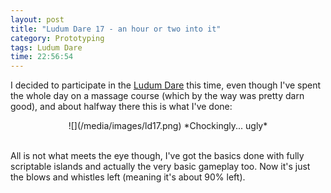 ```yaml
---
layout: post
title: "Ludum Dare 17 - an hour or two into it"
category: Prototyping
tags: Ludum Dare
time: 22:56:54
---
```

I decided to participate in the [Ludum Dare][ld] this time, even though I've spent the whole day on a massage course (which by the way was pretty darn good), and about halfway there this is what I've done:

<center>
![](/media/images/ld17.png)   
*Chockingly... ugly*
</center><br />

All is not what meets the eye though, I've got the basics done with fully scriptable islands and actually the very basic gameplay too. Now it's just the blows and whistles left (meaning it's about 90% left).

[ld]: http://www.ludumdare.com/

